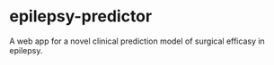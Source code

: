 # epilepsy-predictor
A web app for a novel clinical prediction model of surgical efficasy in epilepsy.
